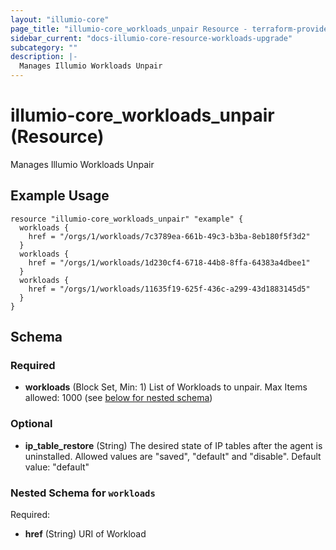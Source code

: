 ```yaml
---
layout: "illumio-core"
page_title: "illumio-core_workloads_unpair Resource - terraform-provider-illumio-core"
sidebar_current: "docs-illumio-core-resource-workloads-upgrade"
subcategory: ""
description: |-
  Manages Illumio Workloads Unpair
---
```


# illumio-core_workloads_unpair (Resource)

Manages Illumio Workloads Unpair

Example Usage
------------

```hcl
resource "illumio-core_workloads_unpair" "example" {
  workloads {
    href = "/orgs/1/workloads/7c3789ea-661b-49c3-b3ba-8eb180f5f3d2"
  }
  workloads {
    href = "/orgs/1/workloads/1d230cf4-6718-44b8-8ffa-64383a4dbee1"
  }
  workloads {
    href = "/orgs/1/workloads/11635f19-625f-436c-a299-43d1883145d5"
  }
}

```

## Schema

### Required

- **workloads** (Block Set, Min: 1) List of Workloads to unpair. Max Items allowed: 1000 (see [below for nested schema](#nestedblock--workloads))

### Optional

- **ip_table_restore** (String) The desired state of IP tables after the agent is uninstalled. Allowed values are "saved", "default" and "disable". Default value: "default"

<a id="nestedblock--workloads"></a>
### Nested Schema for `workloads`

Required:

- **href** (String) URI of Workload


